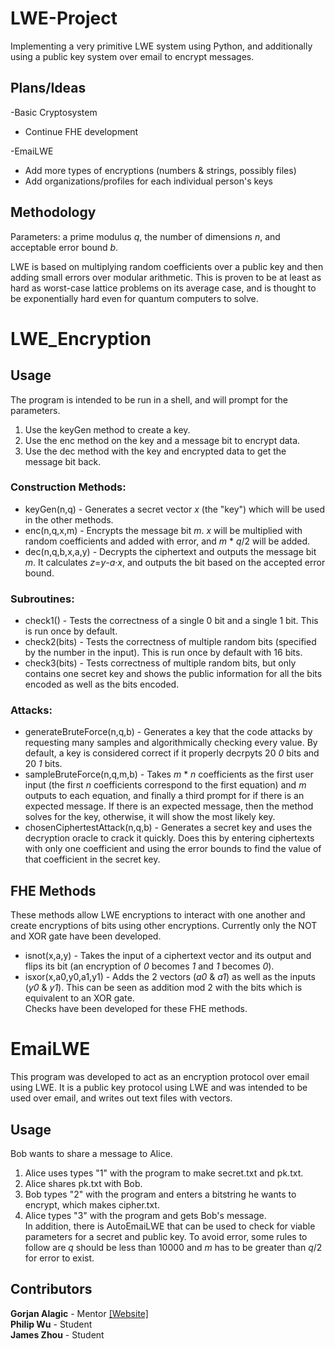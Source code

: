 # LWE-Project

Implementing a very primitive LWE system using Python, and additionally using a public key system over email to encrypt messages.

## Plans/Ideas

-Basic Cryptosystem
* Continue FHE development

-EmaiLWE
* Add more types of encryptions (numbers & strings, possibly files)
* Add organizations/profiles for each individual person's keys

## Methodology

Parameters: a prime modulus *q*, the number of dimensions *n*, and acceptable error bound *b*.  

LWE is based on multiplying random coefficients over a public key and then adding small errors over modular arithmetic.
This is proven to be at least as hard as worst-case lattice problems on its average case, and is thought to be exponentially hard even for quantum computers to solve.

# LWE_Encryption
## Usage

The program is intended to be run in a shell, and will prompt for the parameters.
1) Use the keyGen method to create a key.  
2) Use the enc method on the key and a message bit to encrypt data.  
3) Use the dec method with the key and encrypted data to get the message bit back.

### Construction Methods:
* keyGen(n,q) - Generates a secret vector *x* (the "key") which will be used in the other methods.
* enc(n,q,x,m) -  Encrypts the message bit *m*. *x* will be multiplied with random coefficients and added with error, and *m* * *q*/2 will be added.
* dec(n,q,b,x,a,y) - Decrypts the ciphertext and outputs the message bit *m*. It calculates *z*=*y*-*a*·*x*, and outputs the bit based on the accepted error bound.

### Subroutines:
* check1() - Tests the correctness of a single 0 bit and a single 1 bit. This is run once by default.
* check2(bits) - Tests the correctness of multiple random bits (specified by the number in the input). This is run once by default with 16 bits.
* check3(bits) - Tests correctness of multiple random bits, but only contains one secret key and shows the public information for all the bits encoded as well as the bits encoded.

### Attacks:
* generateBruteForce(n,q,b) - Generates a key that the code attacks by requesting many samples and algorithmically checking every value. By default, a key is considered correct if it properly decrpyts 20 *0* bits and 20 *1* bits.
* sampleBruteForce(n,q,m,b) - Takes *m* * *n* coefficients as the first user input (the first *n* coefficients correspond to the first equation) and *m* outputs to each equation, and finally a third prompt for if there is an expected message. If there is an expected message, then the method solves for the key, otherwise, it will show the most likely key.
* chosenCiphertestAttack(n,q,b) - Generates a secret key and uses the decryption oracle to crack it quickly. Does this by entering ciphertexts with only one coefficient and using the error bounds to find the value of that coefficient in the secret key.

## FHE Methods
These methods allow LWE encryptions to interact with one another and create encryptions of bits using other encryptions. Currently only the NOT and XOR gate have been developed.
* isnot(x,a,y) - Takes the input of a ciphertext vector and its output and flips its bit (an encryption of *0* becomes *1* and *1* becomes *0*).
* isxor(x,a0,y0,a1,y1) - Adds the 2 vectors (*a0* & *a1*) as well as the inputs (*y0* & *y1*). This can be seen as addition mod 2 with the bits which is equivalent to an XOR gate.  
Checks have been developed for these FHE methods.

# EmaiLWE
This program was developed to act as an encryption protocol over email using LWE. It is a public key protocol using LWE and was intended to be used over email, and writes out text files with vectors.

## Usage
Bob wants to share a message to Alice.  
1) Alice uses types "1" with the program to make secret.txt and pk.txt.  
2) Alice shares pk.txt with Bob.  
3) Bob types "2" with the program and enters a bitstring he wants to encrypt, which makes cipher.txt.  
4) Alice types "3" with the program and gets Bob's message.  
In addition, there is AutoEmaiLWE that can be used to check for viable parameters for a secret and public key. To avoid error, some rules to follow are *q* should be less than 10000 and *m* has to be greater than *q*/2 for error to exist.

## Contributors

**Gorjan Alagic** - Mentor <a href="www.alagic.org">[Website]</a>  
**Philip Wu** - Student  
**James Zhou** - Student
